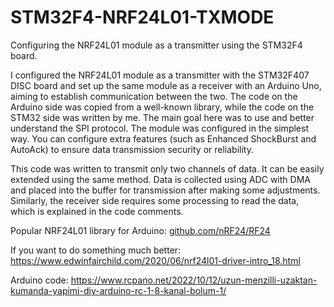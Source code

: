 # STM32F4-NRF24L01-TXMODE
Configuring the NRF24L01 module as a transmitter using the STM32F4 board.

I configured the NRF24L01 module as a transmitter with the STM32F407 DISC board and set up the same module as a receiver with an Arduino Uno, aiming to establish communication between the two. The code on the Arduino side was copied from a well-known library, while the code on the STM32 side was written by me. The main goal here was to use and better understand the SPI protocol. The module was configured in the simplest way. You can configure extra features (such as Enhanced ShockBurst and AutoAck) to ensure data transmission security or reliability.

This code was written to transmit only two channels of data. It can be easily extended using the same method. Data is collected using ADC with DMA and placed into the buffer for transmission after making some adjustments. Similarly, the receiver side requires some processing to read the data, which is explained in the code comments.

Popular NRF24L01 library for Arduino: [github.com/nRF24/RF24](https://github.com/nRF24/RF24)

If you want to do something much better: https://www.edwinfairchild.com/2020/06/nrf24l01-driver-intro_18.html

Arduino code: https://www.rcpano.net/2022/10/12/uzun-menzilli-uzaktan-kumanda-yapimi-diy-arduino-rc-1-8-kanal-bolum-1/
